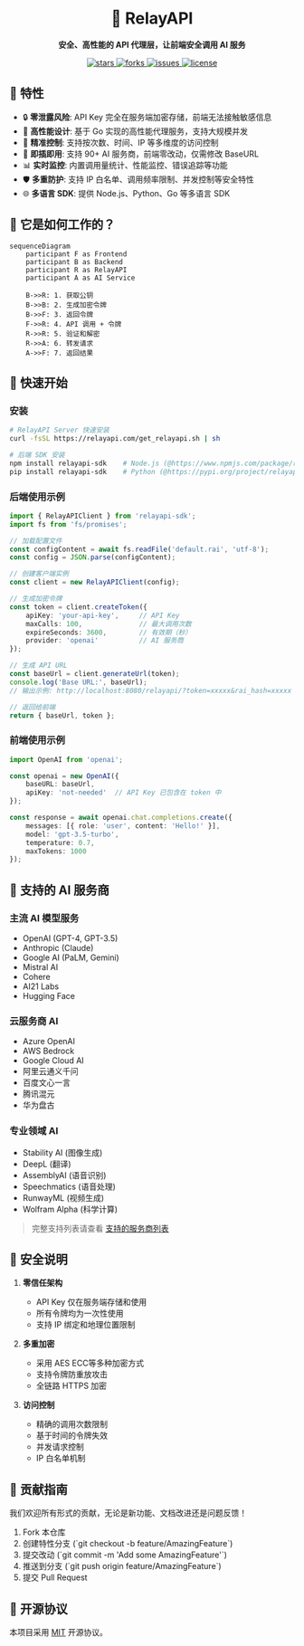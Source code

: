 <div align="center">
  <h1>🚀 RelayAPI</h1>
  <p><strong>安全、高性能的 API 代理层，让前端安全调用 AI 服务</strong></p>
  <p>
    <a href="https://github.com/relayapi/RelayAPI/stargazers">
      <img src="https://img.shields.io/github/stars/relayapi/RelayAPI?style=flat-square" alt="stars">
    </a>
    <a href="https://github.com/relayapi/RelayAPI/network/members">
      <img src="https://img.shields.io/github/forks/relayapi/RelayAPI?style=flat-square" alt="forks">
    </a>
    <a href="https://github.com/relayapi/RelayAPI/issues">
      <img src="https://img.shields.io/github/issues/relayapi/RelayAPI?style=flat-square" alt="issues">
    </a>
    <a href="https://github.com/relayapi/RelayAPI/blob/main/LICENSE">
      <img src="https://img.shields.io/github/license/relayapi/RelayAPI?style=flat-square" alt="license">
    </a>
  </p>
</div>

## 🌟 特性

- 🔒 **零泄露风险**: API Key 完全在服务端加密存储，前端无法接触敏感信息
- 🚀 **高性能设计**: 基于 Go 实现的高性能代理服务，支持大规模并发
- 🎯 **精准控制**: 支持按次数、时间、IP 等多维度的访问控制
- 🔌 **即插即用**: 支持 90+ AI 服务商，前端零改动，仅需修改 BaseURL
- 📊 **实时监控**: 内置调用量统计、性能监控、错误追踪等功能
- 🛡️ **多重防护**: 支持 IP 白名单、调用频率限制、并发控制等安全特性
- 🌐 **多语言 SDK**: 提供 Node.js、Python、Go 等多语言 SDK

## 🎯 它是如何工作的？

```mermaid
sequenceDiagram
    participant F as Frontend
    participant B as Backend
    participant R as RelayAPI
    participant A as AI Service

    B->>R: 1. 获取公钥
    B->>B: 2. 生成加密令牌
    B->>F: 3. 返回令牌
    F->>R: 4. API 调用 + 令牌
    R->>R: 5. 验证和解密
    R->>A: 6. 转发请求
    A->>F: 7. 返回结果
```

## 🚀 快速开始

### 安装

```bash
# RelayAPI Server 快速安装
curl -fsSL https://relayapi.com/get_relayapi.sh | sh
```

```bash
# 后端 SDK 安装
npm install relayapi-sdk    # Node.js (@https://www.npmjs.com/package/relayapi-sdk)
pip install relayapi-sdk    # Python (@https://pypi.org/project/relayapi-sdk/)
```

### 后端使用示例

```typescript
import { RelayAPIClient } from 'relayapi-sdk';
import fs from 'fs/promises';

// 加载配置文件
const configContent = await fs.readFile('default.rai', 'utf-8');
const config = JSON.parse(configContent);

// 创建客户端实例
const client = new RelayAPIClient(config);

// 生成加密令牌
const token = client.createToken({
    apiKey: 'your-api-key',     // API Key
    maxCalls: 100,              // 最大调用次数
    expireSeconds: 3600,        // 有效期（秒）
    provider: 'openai'          // AI 服务商
});

// 生成 API URL
const baseUrl = client.generateUrl(token);
console.log('Base URL:', baseUrl);
// 输出示例: http://localhost:8080/relayapi/?token=xxxxx&rai_hash=xxxxx

// 返回给前端
return { baseUrl, token };
```

### 前端使用示例

```typescript
import OpenAI from 'openai';

const openai = new OpenAI({
    baseURL: baseUrl,
    apiKey: 'not-needed'  // API Key 已包含在 token 中
});

const response = await openai.chat.completions.create({
    messages: [{ role: 'user', content: 'Hello!' }],
    model: 'gpt-3.5-turbo',
    temperature: 0.7,
    maxTokens: 1000
});
```

## 🌈 支持的 AI 服务商

### 主流 AI 模型服务
- OpenAI (GPT-4, GPT-3.5)
- Anthropic (Claude)
- Google AI (PaLM, Gemini)
- Mistral AI
- Cohere
- AI21 Labs
- Hugging Face

### 云服务商 AI
- Azure OpenAI
- AWS Bedrock
- Google Cloud AI
- 阿里云通义千问
- 百度文心一言
- 腾讯混元
- 华为盘古

### 专业领域 AI
- Stability AI (图像生成)
- DeepL (翻译)
- AssemblyAI (语音识别)
- Speechmatics (语音处理)
- RunwayML (视频生成)
- Wolfram Alpha (科学计算)

> 完整支持列表请查看 [支持的服务商列表](docs/providers.md)

## 🔐 安全说明

1. **零信任架构**
   - API Key 仅在服务端存储和使用
   - 所有令牌均为一次性使用
   - 支持 IP 绑定和地理位置限制

2. **多重加密**
   - 采用 AES ECC等多种加密方式
   - 支持令牌防重放攻击
   - 全链路 HTTPS 加密

3. **访问控制**
   - 精确的调用次数限制
   - 基于时间的令牌失效
   - 并发请求控制
   - IP 白名单机制


## 🤝 贡献指南

我们欢迎所有形式的贡献，无论是新功能、文档改进还是问题反馈！

1. Fork 本仓库
2. 创建特性分支 (\`git checkout -b feature/AmazingFeature\`)
3. 提交改动 (\`git commit -m 'Add some AmazingFeature'\`)
4. 推送到分支 (\`git push origin feature/AmazingFeature\`)
5. 提交 Pull Request

## 📄 开源协议

本项目采用 [MIT](LICENSE) 开源协议。